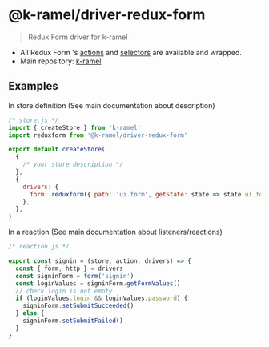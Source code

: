 # @k-ramel/driver-redux-form
> Redux Form driver for k-ramel
 - All Redux Form 's [actions](https://redux-form.com/7.3.0/docs/api/actioncreators.md/#action-creators) and [selectors](https://redux-form.com/7.3.0/docs/api/selectors.md/#selectors) are available and wrapped.
 - Main repository: [k-ramel](https://github.com/alakarteio/k-ramel)

## Examples
In store definition (See main documentation about description)
```js
/* store.js */
import { createStore } from 'k-ramel'
import reduxform from '@k-ramel/driver-redux-form'

export default createStore(
  {
    /* your store description */
  },
  {
    drivers: {
      form: reduxform({ path: 'ui.form', getState: state => state.ui.form }) // default is { path: 'form' }
    },
  },
)
```

In a reaction (See main documentation about listeners/reactions)
```js
/* reaction.js */

export const signin = (store, action, drivers) => {
  const { form, http } = drivers
  const signinForm = form('signin')
  const loginValues = signinForm.getFormValues()
  // check login is not empty
  if (loginValues.login && loginValues.password) {
    signinForm.setSubmitSucceeded()
  } else {
    signinForm.setSubmitFailed()
  }
}
```
